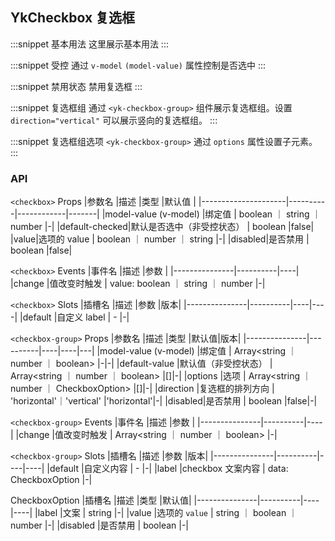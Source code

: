 ## YkCheckbox 复选框

:::snippet
基本用法
这里展示基本用法
<CheckboxPrimary/>
:::

:::snippet
受控
通过 `v-model` `(model-value)` 属性控制是否选中
<CheckboxDemo2/>
:::

:::snippet
禁用状态
禁用复选框
<CheckboxDisabled/>
:::

:::snippet
复选框组
通过 `<yk-checkbox-group>` 组件展示复选框组。设置 `direction="vertical"` 可以展示竖向的复选框组。
<CheckboxGroupPrimary/>
:::

:::snippet
复选框组选项
`<yk-checkbox-group>` 通过 `options` 属性设置子元素。
<CheckboxGroupOptions/>
:::

### API

`<checkbox>` Props
|参数名 |描述 |类型 |默认值 |
|---------------------|----------|------------|-------|
|model-value (v-model) |绑定值 | boolean ｜ string ｜ number |-|
|default-checked|默认是否选中（非受控状态） | boolean |false|
|value|选项的 value | boolean ｜ number ｜ string |-|
|disabled|是否禁用 | boolean |false|

`<checkbox>` Events
|事件名 |描述 |参数 |
|---------------|----------|----|
|change |值改变时触发 | value: boolean ｜ string ｜ number |-|

`<checkbox>` Slots
|插槽名 |描述 |参数 |版本|
|---------------|----------|----|----|
|default |自定义 label | - |-|

`<checkbox-group>` Props
|参数名 |描述 |类型 |默认值|版本|
|---------------|----------|----|----|---|
|model-value (v-model) |绑定值 | Array<string ｜ number ｜ boolean> |-|-|
|default-value |默认值（非受控状态） | Array<string ｜ number ｜ boolean> |[]|-|
|options |选项 | Array<string ｜ number ｜ CheckboxOption> |[]|-|
|direction |复选框的排列方向 | 'horizontal'｜'vertical' |'horizontal'|-|
|disabled|是否禁用 | boolean |false|-|

`<checkbox-group>` Events
|事件名 |描述 |参数 |
|---------------|----------|----|
|change |值改变时触发 | Array<string ｜ number ｜ boolean> |-|

`<checkbox-group>` Slots
|插槽名 |描述 |参数 |版本|
|---------------|----------|----|----|
|default |自定义内容 | - |-|
|label |checkbox 文案内容 | data: CheckboxOption |-|

CheckboxOption
|插槽名 |描述 |类型 |默认值|
|---------------|----------|----|----|
|label |文案 | string |-|
|value |选项的 `value` | string ｜ boolean ｜ number |-|
|disabled |是否禁用 | boolean |-|
